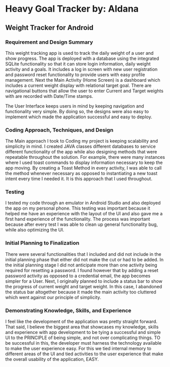 # Heavy Goal Tracker by: Aldana
## Weight Tracker for Android

### Requirement and Design Summary
This weight tracking app is used to track the daily weight of a user and show progress.  The app is deployed with a database using the integrated SQLite functionality so that it can store login information, daily weight activity and a goals.   It includes a log in screen with new user registration and password reset functionality to provide users with easy profile management.   Next the Main Activity (Home Screen) is a dashboard which includes a current weight display with relational target goal.  There are navigational buttons that allow the user to enter Current and Target weights with are recorded with Date/Time stamps.

The User Interface keeps users in mind by keeping navigation and functionality very simple.  By doing so, the designs were also easy to implement which made the application successful and easy to deploy.

### Coding Approach, Techniques, and Design
The Main approach I took to Coding my project is keeping scalability and simplicity in mind.   I created JAVA classes different databases to service different functionality of the app while also designing methods that were repeatable throughout the solution.   For example, there were many instances where I used toast commands to display information necessary to keep the app moving.   By creating a Toast Method in every activity, I was able to call the method whenever necessary as opposed to instantiating a new toast intent every time I needed it.  It is this approach that I used throughout.

### Testing
I tested my code through an emulator in Android Studio and also deployed the app on my personal phone.  This testing was important because it helped me have an experience with the layout of the UI and also gave me a first hand experience of the functionality.   The process was important because after every test I was able to clean up general functionality bug, while also optimizing the UI.


### Initial Planning to Finalization
There were several functionalities that I included and did not include in the initial planning phase that either did not make the cut or had to be added.  In the initial planning stage I did not anticipate more than one activity being required for resetting a password.  I found however that by adding a reset password activity as opposed to a credential email, the app becomes simpler for a User.   Next, I originally planned to include a status bar to show the progress of current weight and target weight.   In this case, I abandoned the status bar altogether because it made the main activity too cluttered which went against our principle of simplicity.

### Demonstrating Knowledge, Skills, and Experience
I feel like the development of the application was pretty straight forward.  That said, I believe the biggest area that showcases my knowledge, skills and experience with app development to be tying a successful and simple UI to the PRINCIPLE of being simple, and not over complicating things.   TO be successful in this, the developer must harness the technology available to make the user experience easy.   For this we tied internal memory to different areas of the UI and tied activities to the user experience that make the overall usability of the application, EASY.

